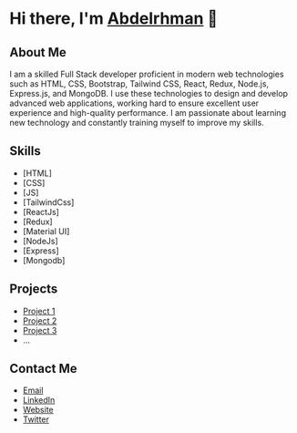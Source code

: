 # Hi there, I'm [Abdelrhman](https://mein-portfolio-beta.vercel.app/) 👋

## About Me

I am a skilled Full Stack developer proficient in modern web technologies such as HTML, CSS, Bootstrap, Tailwind CSS, React, Redux, Node.js, Express.js, and MongoDB. I use these technologies to design and develop advanced web applications, working hard to ensure excellent user experience and high-quality performance. I am passionate about learning new technology and constantly training myself to improve my skills.

## Skills

- [HTML]
- [CSS]
- [JS]
- [TailwindCss]
- [ReactJs]
- [Redux]
- [Material UI]
- [NodeJs]
- [Express]
- [Mongodb]

## Projects

- [Project 1](https://github.com/your-username/project-1)
- [Project 2](https://github.com/your-username/project-2)
- [Project 3](https://github.com/your-username/project-3)
- ...

## Contact Me

- [Email](mailto:your-email@example.com)
- [LinkedIn](https://www.linkedin.com/in/your-profile/)
- [Website](https://your-website.com/)
- [Twitter](https://twitter.com/your-handle/)
